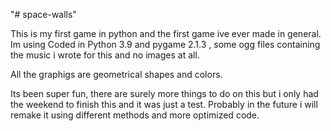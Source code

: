 "# space-walls" 

This is my first game in python and the first game ive ever made in general. Im using Coded in Python 3.9 and pygame 2.1.3 , some ogg files containing the music i wrote for this and no images at all.

All the graphigs are geometrical shapes and colors.

Its been super fun, there are surely more things to do on this but i only had the weekend to finish this and it was just a test. Probably in the future i will remake it using different methods and more optimized code.
